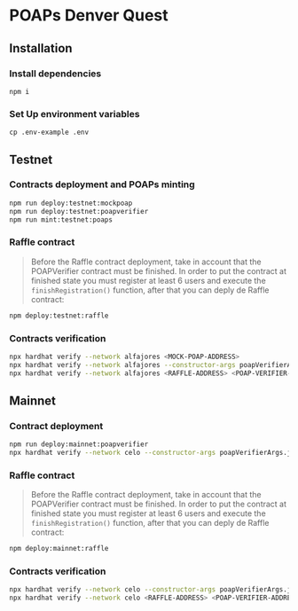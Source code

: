 # POAPs Denver Quest


## Installation

### Install dependencies
`npm i`

### Set Up environment variables
`cp .env-example .env`

## Testnet

### Contracts deployment and POAPs minting
```bash
npm run deploy:testnet:mockpoap
npm run deploy:testnet:poapverifier
npm run mint:testnet:poaps
```

### Raffle contract
> Before the Raffle contract deployment, take in account that the POAPVerifier contract must be finished. In order to put the contract at finished state you must register at least 6 users and execute the `finishRegistration()` function, after that you can deply de Raffle contract:

```bash
npm deploy:testnet:raffle
```

### Contracts verification
```bash
npx hardhat verify --network alfajores <MOCK-POAP-ADDRESS>
npx hardhat verify --network alfajores --constructor-args poapVerifierArgs.js <POAP-VERIFIER-ADDRESS>
npx hardhat verify --network alfajores <RAFFLE-ADDRESS> <POAP-VERIFIER-ADDRESS>
```

## Mainnet

### Contract deployment
```bash
npm run deploy:mainnet:poapverifier
npx hardhat verify --network celo --constructor-args poapVerifierArgs.js <POAP-VERIFIER-ADDRESS>
```
### Raffle contract
> Before the Raffle contract deployment, take in account that the POAPVerifier contract must be finished. In order to put the contract at finished state you must register at least 6 users and execute the `finishRegistration()` function, after that you can deply de Raffle contract:

```bash
npm deploy:mainnet:raffle
```

### Contracts verification
```bash
npx hardhat verify --network celo --constructor-args poapVerifierArgs.js <POAP-VERIFIER-ADDRESS>
npx hardhat verify --network celo <RAFFLE-ADDRESS> <POAP-VERIFIER-ADDRESS>
```